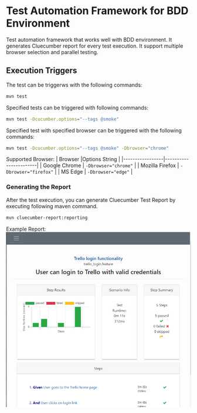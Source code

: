# Test Automation Framework for BDD Environment 
Test automation framework that works well with BDD environment. It generates Cluecumber report for every test execution. It support multiple browser selection and parallel testing.


## Execution Triggers
The test can be triggerws with the following commands:
```bash
mvn test 
```

Specified tests can be triggered with following commands:
```bash
mvn test -Dcucumber.options="--tags @smoke"
```

Specified test with specified browser can be triggered with the following commands:
```bash
mvn test -Dcucumber.options="--tags @smoke" -Dbrowser="chrome"
```

Supported Browser:
| Browser         |Options String         |
|-----------------|-----------------------|
| Google Chrome   | `-Dbrowser="chrome"`  |
| Mozilla Firefox | `-Dbrowser="firefox"` |
| MS Edge         | `-Dbrowser="edge"`    |


### Generating the Report
After the test execution, you can generate Cluecumber Test Report by 
executing following maven command.

```bash
mvn cluecumber-report:reporting
```

Example Report:
![screenshot](images/report_example.png)

